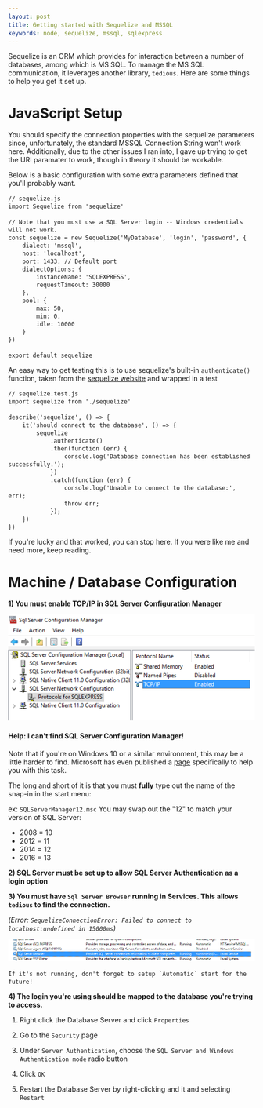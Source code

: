 ```yaml
---
layout: post
title: Getting started with Sequelize and MSSQL
keywords: node, sequelize, mssql, sqlexpress
---
```


Sequelize is an ORM which provides for interaction between a number of databases, among which is MS SQL.  To manage the MS SQL communication, it leverages another library, `tedious`.
Here are some things to help you get it set up. 

# JavaScript Setup
You should specify the connection properties with the sequelize parameters since, unfortunately, the standard MSSQL Connection String won't work here.  Additionally, due to the other issues I ran into, I gave up trying to get the URI paramater to work, though in theory it should be workable. 

Below is a basic configuration with some extra parameters defined that you'll probably want.

``` JS
// sequelize.js
import Sequelize from 'sequelize'

// Note that you must use a SQL Server login -- Windows credentials will not work.
const sequelize = new Sequelize('MyDatabase', 'login', 'password', {
    dialect: 'mssql',
    host: 'localhost',
    port: 1433, // Default port
    dialectOptions: {
        instanceName: 'SQLEXPRESS',
        requestTimeout: 30000
    },
    pool: {
        max: 50,
        min: 0,
        idle: 10000
    }
})

export default sequelize
```

An easy way to get testing this is to use sequelize's built-in `authenticate()` function, taken from the [sequelize website](http://docs.sequelizejs.com/en/latest/docs/getting-started/) and wrapped in a test

``` JS
// sequelize.test.js
import sequelize from './sequelize'

describe('sequelize', () => {
    it('should connect to the database', () => {
        sequelize
            .authenticate()
            .then(function (err) {
                console.log('Database connection has been established successfully.');
            })
            .catch(function (err) {
                console.log('Unable to connect to the database:', err);
                throw err;
            });
    })
})
```

If you're lucky and that worked, you can stop here.  If you were like me and need more, keep reading.


# Machine / Database Configuration

**1) You must enable TCP/IP in SQL Server Configuration Manager**

<img src="/images/2016/sql enable tcp.png" alt="enable tcp screenshot" />
    
#### Help: I can't find SQL Server Configuration Manager!

Note that if you're on Windows 10 or a similar environment, this may be a little harder to find.  Microsoft has even published a [page](https://msdn.microsoft.com/en-us/library/ms174212.aspx) specifically to help you with this task.

The long and short of it is that you must **fully** type out the name of the snap-in in the start menu:

ex: `SQLServerManager12.msc`  You may swap out the "12" to match your version of SQL Server: 
* 2008 = 10
* 2012 = 11
* 2014 = 12
* 2016 = 13

**2) SQL Server must be set up to allow SQL Server Authentication as a login option**

**3) You must have `Sql Server Browser` running in Services.  This allows `tedious` to find the connection.**

*(Error: `SequelizeConnectionError: Failed to connect to localhost:undefined in 15000ms`)*

<img src="/images/2016/sql services.png" alt="sql services screenshot" />

    If it's not running, don't forget to setup `Automatic` start for the future! 

**4) The login you're using should be mapped to the database you're trying to access.**

1) Right click the Database Server and click `Properties`

2) Go to the `Security` page

3) Under `Server Authentication`, choose the `SQL Server and Windows Authentication mode` radio button

4) Click `OK`

5) Restart the Database Server by right-clicking and it and selecting `Restart`
